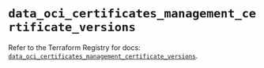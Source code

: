 # `data_oci_certificates_management_certificate_versions`

Refer to the Terraform Registry for docs: [`data_oci_certificates_management_certificate_versions`](https://registry.terraform.io/providers/oracle/oci/7.19.0/docs/data-sources/certificates_management_certificate_versions).

